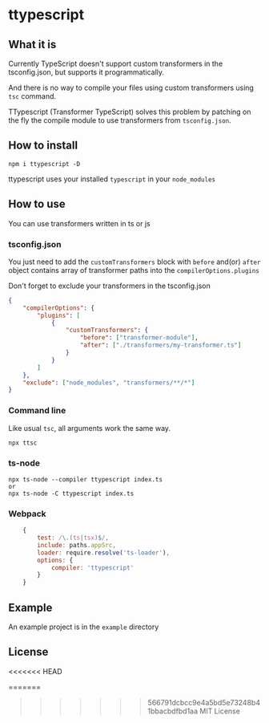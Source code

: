 # ttypescript

## What it is
Currently TypeScript doesn't support custom transformers in the tsconfig.json, but supports it programmatically.

And there is no way to compile your files using custom transformers using `tsc` command.

TTypescript (Transformer TypeScript) solves this problem by patching on the fly the compile module to use transformers from `tsconfig.json`.

## How to install

```
npm i ttypescript -D
```

ttypescript uses your installed `typescript` in your `node_modules`

## How to use

You can use transformers written in ts or js

### tsconfig.json

You just need to add the `customTransformers` block with `before` and(or) `after` object contains array of transformer paths into the `compilerOptions.plugins`

Don't forget to exclude your transformers in the tsconfig.json

```json
{
    "compilerOptions": {
        "plugins": [
            {
                "customTransformers": {
                    "before": ["transformer-module"],
                    "after": ["./transformers/my-transformer.ts"]
                }
            }
        ]
    },
    "exclude": ["node_modules", "transformers/**/*"]
}
```

### Command line

Like usual `tsc`, all arguments work the same way.

```
npx ttsc
```

### ts-node

```
npx ts-node --compiler ttypescript index.ts
or
npx ts-node -C ttypescript index.ts
```

### Webpack

```js
    {
        test: /\.(ts|tsx)$/,
        include: paths.appSrc,
        loader: require.resolve('ts-loader'),
        options: {
            compiler: 'ttypescript'
        }
    }
```

## Example

An example project is in the `example` directory

## License
<<<<<<< HEAD

=======
>>>>>>> 566791dcbcc9e4a5bd5e73248b41bbacbdfbd1aa
MIT License
